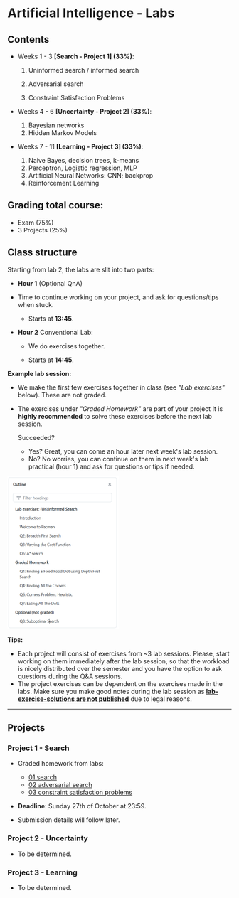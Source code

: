 # Artificial Intelligence - Labs



## Contents

- Weeks 1 - 3 **[Search - Project 1] (33%)**:

  1. Uninformed search / informed search
  
  
    2. Adversarial search
    2. Constraint Satisfaction Problems
  

- Weeks 4 - 6 **[Uncertainty - Project 2] (33%)**: 
  1. Bayesian networks
  2. Hidden Markov Models

- Weeks 7 - 11 **[Learning - Project 3] (33%)**:
  1. Naive Bayes, decision trees, k-means
  2. Perceptron, Logistic regression, MLP
  3. Artificial Neural Networks: CNN; backprop
  4. Reinforcement Learning



## Grading total course: 

- Exam (75%) 
- 3 Projects (25%)



## Class structure

Starting from lab 2, the labs are slit into two parts:

- **Hour 1** (Optional QnA)
- Time to continue working on your project, and ask for questions/tips when stuck.
  - Starts at **13:45**.

- **Hour 2** Conventional Lab:
  - We do exercises together.
  
  - Starts at **14:45**.
  



**Example lab session:**

- We make the first few exercises together in class (see *"Lab exercises"* below). These are not graded.

- The exercises under *"Graded Homework"* are part of your project 
  It is **highly recommended** to solve these exercises before the next lab session. 

  Succeeded? 

  - Yes? Great, you can come an hour later next week's lab session. 
  - No? No worries, you can continue on them in next week's lab practical (hour 1) and ask for questions or tips if needed.

<img src="assets/image-20240930133813326.png" alt="image-20240930133813326" style="zoom: 50%;" />



**Tips:**

- Each project will consist of exercises from ~3 lab sessions. Please, start working on them immediately after the lab session, so that the workload is nicely distributed over the semester and you have the option to ask questions during the Q&A sessions.
- The project exercises can be dependent on the exercises made in the labs. Make sure you make good notes during the lab session as **<u>lab-exercise-solutions are not published</u>** due to legal reasons.





---

## Projects

### Project 1 - Search

- Graded homework from labs:
  - [01 search](https://github.com/fdenoodt/UA-Artificial-Intelligence-Labs/tree/32387007%2BoBoii@users.noreply.github.com/01%20search)
  - [02 adversarial search](https://github.com/fdenoodt/UA-Artificial-Intelligence-Labs/tree/32387007%2BoBoii@users.noreply.github.com/02%20adversarial%20search)
  - [03 constraint satisfaction problems](https://github.com/fdenoodt/UA-Artificial-Intelligence-Labs/tree/32387007%2BoBoii@users.noreply.github.com/03%20constraint%20satisfaction%20problems)


- **Deadline**: Sunday 27th of October at 23:59.

- Submission details will follow later.



### Project 2 - Uncertainty

- To be determined.



### Project 3 - Learning

- To be determined.
